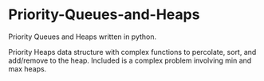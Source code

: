# Priority-Queues-and-Heaps
Priority Queues and Heaps written in python.

Priority Heaps data structure with complex functions to percolate, sort, and add/remove to the heap. 
Included is a complex problem involving min and max heaps.
